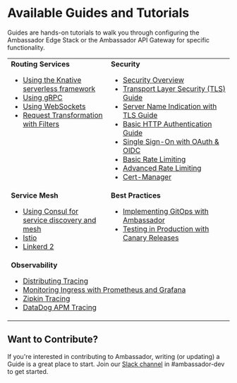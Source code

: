 # Available Guides and Tutorials

Guides are hands-on tutorials to walk you through configuring the Ambassador Edge Stack or the Ambassador API Gateway for specific functionality.

<table style="margin-top:1em;margin-bottom:1em">
<tr>
 <td style="vertical-align:top;width:45%;">
  <strong>Routing Services</strong>
 <ul>
  <li><a href="../../user-guide/knative">Using the Knative serverless framework</a></li>
  <li><a href="../../user-guide/grpc">Using gRPC</a></li>
  <li><a href="../../user-guide/websockets-ambassador">Using WebSockets</a></li>
  <li><a href="filter-dev-guide">Request Transformation with Filters</a></li>
 </ul>
 </td>
 <td style="vertical-align:top;width:55%;">
  <strong>Security</strong>
 <ul>
  <li><a href="../../user-guide/security">Security Overview</a></li>
  <li><a href="../../user-guide/tls-termination">Transport Layer Security (TLS) Guide</a></li>
  <li><a href="../../user-guide/sni">Server Name Indication with TLS Guide</a></li>
  <li><a href="../../user-guide/auth-tutorial">Basic HTTP Authentication Guide</a></li>
  <li><a href="../../user-guide/oauth-oidc-auth">Single Sign-On with OAuth & OIDC</a></li>
  <li><a href="../../user-guide/rate-limiting-tutorial">Basic Rate Limiting</a></li>
  <li><a href="../../user-guide/advanced-rate-limiting">Advanced Rate Limiting</a></li>
  <li><a href="../../user-guide/cert-manager">Cert-Manager</a></li>
 </ul>
 </td>
</tr>
<tr>
 <td style="vertical-align:top;width:45%;">
  <strong>Service Mesh</strong>
  <ul>
   <li><a href="../../user-guide/consul">Using Consul for service discovery and mesh</a></li>
   <li><a href="../../user-guide/with-istio">Istio</a></li>
   <li><a href="../../user-guide/linkerd2">Linkerd 2</a></li>
  </ul>
 </td>
 <td style="vertical-align:top;width:55%;">
  <strong>Best Practices</strong>
  <ul>
   <li><a href="../../user-guide/gitops-ambassador">Implementing GitOps with Ambassador</a></li>
   <li><a href="../dev-guide/canary-release-concepts">Testing in Production with Canary Releases</a></li>
  </ul>
 </td>
</tr>
<tr>
 <td style="vertical-align:top;" colspan="2">
  <strong>Observability</strong>
  <ul>
   <li><a href="../../user-guide/tracing-tutorial">Distributing Tracing</a></li>
   <li><a href="../../user-guide/monitoring">Monitoring Ingress with Prometheus and Grafana</a></li>
   <li><a href="../../user-guide/tracing-tutorial-zipkin">Zipkin Tracing</a></li>
   <li><a href="../../user-guide/tracing-tutorial-datadog"> DataDog APM Tracing</a></li>
  </ul>
  </td>
</tr>
</table>

## Want to Contribute?

If you're interested in contributing to Ambassador, writing (or updating) a Guide is a great place to start. Join our [Slack channel](https://d6e.co/slack) in #ambassador-dev to get started.
